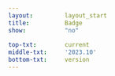 ```yaml
---
layout:			layout_start
title:			Badge
show:			"no"
 
top-txt:		current
middle-txt:		'2023.10'
bottom-txt:		version
---
```

